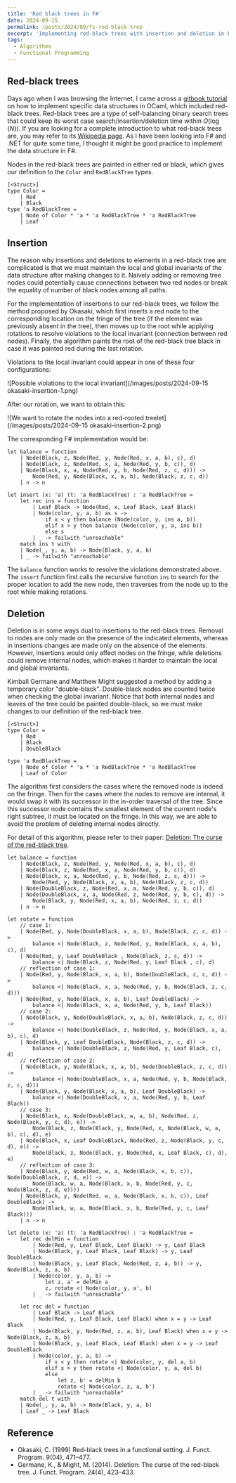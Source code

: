 ```yaml
---
title: 'Red black trees in F#'
date: 2024-09-15
permalink: /posts/2024/09/fs-red-black-tree
excerpt: 'Implementing red-black trees with insertion and deletion in F#.'
tags:
  - Algorithms
  - Functional Programming
---
```


Red-black trees
------

Days ago when I was browsing the Internet, I came across a [gitbook tutorial](https://cs3110.github.io/textbook/chapters/ds/rb.html) on how to implement specific data structures in OCaml, which included red-black trees. Red-black trees are a type of self-balancing binary search trees that could keep its worst case search/insertion/deletion time within $O(\log(N))$. If you are looking for a complete introduction to what red-black trees are, you may refer to its [Wikipedia page](https://en.wikipedia.org/wiki/Red%E2%80%93black_tree). As I have been looking into F# and .NET for quite some time, I thought it might be good practice to implement the data structure in F#.

Nodes in the red-black trees are painted in either red or black, which gives our definition to the `Color` and `RedBlackTree` types.

```F#
[<Struct>]
type Color =
	| Red
	| Black
type 'a RedBlackTree =
	| Node of Color * 'a * 'a RedBlackTree * 'a RedBlackTree
	| Leaf
```

## Insertion

The reason why insertions and deletions to elements in a red-black tree are complicated is that we must maintain the local and global invariants of the data structure after making changes to it. Naively adding or removing tree nodes could potentially cause connections between two red nodes or break the equality of number of black nodes among all paths.

For the implementation of insertions to our red-black trees, we follow the method proposed by Okasaki, which first inserts a red node to the corresponding location on the fringe of the tree (if the element was previously absent in the tree), then moves up to the root while applying rotations to resolve violations to the local invariant (connection between red nodes). Finally, the algorithm paints the root of the red-black tree black in case it was painted red during the last rotation.

Violations to the local invariant could appear in one of these four configurations:

![Possible violations to the local invariant](/images/posts/2024-09-15 okasaki-insertion-1.png)

After our rotation, we want to obtain this:

![We want to rotate the nodes into a red-rooted treelet](/images/posts/2024-09-15 okasaki-insertion-2.png)

The corresponding F# implementation would be:

```F#
let balance = function
    | Node(Black, z, Node(Red, y, Node(Red, x, a, b), c), d)
    | Node(Black, z, Node(Red, x, a, Node(Red, y, b, c)), d)
    | Node(Black, x, a, Node(Red, y, b, Node(Red, z, c, d))) ->
        Node(Red, y, Node(Black, x, a, b), Node(Black, z, c, d))
    | n -> n

let insert (x: 'a) (t: 'a RedBlackTree) : 'a RedBlackTree =
    let rec ins = function
        | Leaf Black -> Node(Red, x, Leaf Black, Leaf Black)
        | Node(color, y, a, b) as s ->
            if x < y then balance (Node(color, y, ins a, b))
            elif x > y then balance (Node(color, y, a, ins b))
            else s
        | _ -> failwith "unreachable"
    match ins t with
    | Node(_, y, a, b) -> Node(Black, y, a, b)
    | _ -> failwith "unreachable"
```

The `balance` function works to resolve the violations demonstrated above. The `insert` function first calls the recursive function `ins` to search for the proper location to add the new node, then traverses from the node up to the root while making rotations.

##  Deletion

Deletion is in some ways dual to insertions to the red-black trees. Removal to nodes are only made on the presence of the indicated elements, whereas in insertions changes are made only on the absence of the elements. However, insertions would only affect nodes on the fringe, while deletions could remove internal nodes, which makes it harder to maintain the local and global invariants.

Kimball Germane and Matthew Might suggested a method by adding a temporary color "double-black". Double-black nodes are counted twice when checking the global invariant. Notice that both internal nodes and leaves of the tree could be painted double-black, so we must make changes to our definition of the red-black tree.

``` F#
[<Struct>]
type Color =
    | Red
    | Black
    | DoubleBlack

type 'a RedBlackTree =
    | Node of Color * 'a * 'a RedBlackTree * 'a RedBlackTree
    | Leaf of Color
```

The algorithm first considers the cases where the removed node is indeed on the fringe. Then for the cases where the nodes to remove are internal, it would swap it with its successor in the in-order traversal of the tree. Since this successor node contains the smallest element of the current node's right subtree, it must be  located on the fringe. In this way, we are able to avoid the problem of deleting internal nodes directly.

For detail of this algorithm, please refer to their paper: [Deletion: The curse of the red-black tree](https://www.cs.ox.ac.uk/ralf.hinze/WG2.8/32/slides/red-black-pearl.pdf).

```F#
let balance = function
    | Node(Black, z, Node(Red, y, Node(Red, x, a, b), c), d)
    | Node(Black, z, Node(Red, x, a, Node(Red, y, b, c)), d)
    | Node(Black, x, a, Node(Red, y, b, Node(Red, z, c, d))) ->
        Node(Red, y, Node(Black, x, a, b), Node(Black, z, c, d))
    | Node(DoubleBlack, z, Node(Red, x, a, Node(Red, y, b, c)), d)
    | Node(DoubleBlack, x, a, Node(Red, z, Node(Red, y, b, c), d)) ->
        Node(Black, y, Node(Red, x, a, b), Node(Red, z, c, d))
    | n -> n

let rotate = function
    // case 1:
    | Node(Red, y, Node(DoubleBlack, x, a, b), Node(Black, z, c, d)) ->
        balance <| Node(Black, z, Node(Red, y, Node(Black, x, a, b), c), d)
    | Node(Red, y, Leaf DoubleBlack , Node(Black, z, c, d)) ->
        balance <| Node(Black, z, Node(Red, y, Leaf Black , c), d)
    // reflection of case 1:
    | Node(Red, y, Node(Black, x, a, b), Node(DoubleBlack, z, c, d)) ->
        balance <| Node(Black, x, a, Node(Red, y, b, Node(Black, z, c, d)))
    | Node(Red, y, Node(Black, x, a, b), Leaf DoubleBlack) ->
        balance <| Node(Black, x, a, Node(Red, y, b, Leaf Black))
    // case 2:
    | Node(Black, y, Node(DoubleBlack, x, a, b), Node(Black, z, c, d)) ->
        balance <| Node(DoubleBlack, z, Node(Red, y, Node(Black, x, a, b), c), d)
    | Node(Black, y, Leaf DoubleBlack, Node(Black, z, c, d)) ->
        balance <| Node(DoubleBlack, z, Node(Red, y, Leaf Black, c), d)
    // reflection of case 2:
    | Node(Black, y, Node(Black, x, a, b), Node(DoubleBlack, z, c, d)) ->
        balance <| Node(DoubleBlack, x, a, Node(Red, y, b, Node(Black, z, c, d)))
    | Node(Black, y, Node(Black, x, a, b), Leaf DoubleBlack) ->
        balance <| Node(DoubleBlack, x, a, Node(Red, y, b, Leaf Black))
    // case 3:
    | Node(Black, x, Node(DoubleBlack, w, a, b), Node(Red, z, Node(Black, y, c, d), e)) ->
        Node(Black, z, Node(Black, y, Node(Red, x, Node(Black, w, a, b), c), d), e)
    | Node(Black, x, Leaf DoubleBlack, Node(Red, z, Node(Black, y, c, d), e)) ->
        Node(Black, z, Node(Black, y, Node(Red, x, Leaf Black, c), d), e)
    // reflection of case 3:
    | Node(Black, y, Node(Red, w, a, Node(Black, x, b, c)), Node(DoubleBlack, z, d, e)) ->
        Node(Black, w, a, Node(Black, x, b, Node(Red, y, c, Node(Black, z, d, e))))
    | Node(Black, y, Node(Red, w, a, Node(Black, x, b, c)), Leaf DoubleBlack) ->
        Node(Black, w, a, Node(Black, x, b, Node(Red, y, c, Leaf Black)))
    | n -> n

let delete (x: 'a) (t: 'a RedBlackTree) : 'a RedBlackTree =
    let rec delMin = function
        | Node(Red, y, Leaf Black, Leaf Black) -> y, Leaf Black
        | Node(Black, y, Leaf Black, Leaf Black) -> y, Leaf DoubleBlack
        | Node(Black, y, Leaf Black, Node(Red, z, a, b)) -> y, Node(Black, z, a, b)
        | Node(color, y, a, b) ->
            let z, a' = delMin a
            z, rotate <| Node(color, y, a', b)
        | _ -> failwith "unreachable"
        
    let rec del = function
        | Leaf Black -> Leaf Black
        | Node(Red, y, Leaf Black, Leaf Black) when x = y -> Leaf Black
        | Node(Black, y, Node(Red, z, a, b), Leaf Black) when x = y -> Node(Black, z, a, b)
        | Node(Black, y, Leaf Black, Leaf Black) when x = y -> Leaf DoubleBlack
        | Node(color, y, a, b) ->
            if x < y then rotate <| Node(color, y, del a, b)
            elif x > y then rotate <| Node(color, y, a, del b)
            else
                let z, b' = delMin b
                rotate <| Node(color, z, a, b')
        | _ -> failwith "unreachable"
    match del t with
    | Node(_, y, a, b) -> Node(Black, y, a, b)
    | Leaf _ -> Leaf Black
```

## Reference

-   Okasaki, C. (1999) Red-black trees in a functional setting. J. Funct. Program. 9(04), 471–477.
-   Germane, K., & Might, M. (2014). Deletion: The curse of the red-black tree. J. Funct. Program. 24(4), 423–433.
